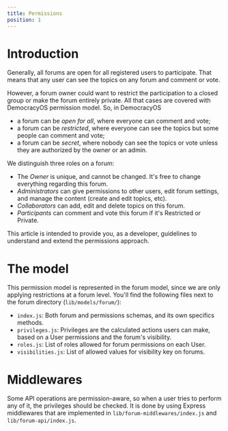 ```yaml
---
title: Permissions
position: 1
---
```


# Introduction

Generally, all forums are open for all registered users to participate. That means that any user can see the topics on any forum and comment or vote.

However, a forum owner could want to restrict the participation to a closed group or make the forum entirely private. All that cases are covered with DemocracyOS permission model. So, in DemocracyOS
- a forum can be *open for all*, where everyone can comment and vote;
- a forum can be *restricted*, where everyone can see the topics but some people can comment and vote;
- a forum can be *secret*, where nobody can see the topics or vote unless they are authorized by the owner or an admin.

We distinguish three roles on a forum:
- The *Owner* is unique, and cannot be changed. It's free to change everything regarding this forum.
- *Administrators* can give permissions to other users, edit forum settings, and manage the content (create and edit topics, etc).
- *Collaborators* can add, edit and delete topics on this forum.
- *Participants* can comment and vote this forum if it's Restricted or Private.

This article is intended to provide you, as a developer, guidelines to understand and extend the permissions approach.

# The model

This permission model is represented in the forum model, since we are only applying restrictions at a forum level. You'll find the following files next to the forum directory (`lib/models/forum/`):
- `index.js`: Both forum and permissions schemas, and its own specifics methods.
- `privileges.js`: Privileges are the calculated actions users can make, based on a User permissions and the forum's visibility.
- `roles.js`: List of roles allowed for forum permissions on each User.
- `visibilities.js`: List of allowed values for visibility key on forums.


# Middlewares

Some API operations are permission-aware, so when a user tries to perform any of it, the privileges should be checked. It is done by using Express middlewares that are implemented in `lib/forum-middlewares/index.js` and `lib/forum-api/index.js`.